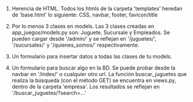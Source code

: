 1) Herencia de HTML. 
   Todos los htmls de la carpeta 'templates' heredan de 'base.html' lo siguiente:
   CSS, navbar, footer, favicon/title 
   
2) Por lo menos 3 clases en models.
   Las 3 clases creadas en app_juegos/models.py son: Juguete, Sucursale y Empleados. Se pueden cargar 
   desde '/admin/' y se reflejan en '/juguetes/', '/sucursales/' y '/quienes_somos/' respectivamente. 

3) Un formulario para insertar datos a todas las clases de tu models.

4) Un formulario para buscar algo en la BD.
   Se puede probar desde la navbar en '/index/' o cualquier otro url. La función buscar_juguetes que 
   realiza la búsqueda (con el método GET) se encuentra en views.py, dentro de la carpeta 'empresa'.
   Los resultados se reflejan en '/buscar_juguetes/?search=...'


